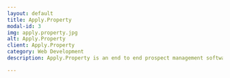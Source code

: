 ```yaml
---
layout: default
title: Apply.Property
modal-id: 3
img: apply.property.jpg
alt: Apply.Property
client: Apply.Property
category: Web Development
description: Apply.Property is an end to end prospect management software for both residential and commercial property agencies.

---
```

